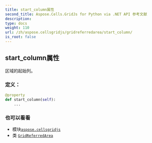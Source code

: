```yaml
---
title: start_column属性
second_title: Aspose.Cells.GridJs for Python via .NET API 参考文献
description:
type: docs
weight: 110
url: /zh/aspose.cellsgridjs/gridreferredarea/start_column/
is_root: false
---
```

## start_column属性


区域的起始列。
### 定义：
```python
@property
def start_column(self):
    ...
```

### 也可以看看
* 模块[`aspose.cellsgridjs`](../../)
* 类 [`GridReferredArea`](/cells/python-net/zh/aspose.cellsgridjs/gridreferredarea)
